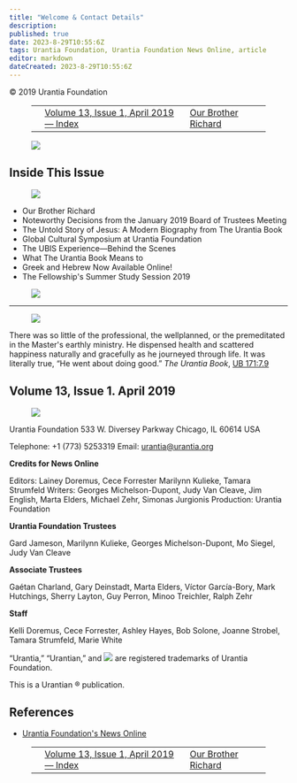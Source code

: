```yaml
---
title: "Welcome & Contact Details"
description: 
published: true
date: 2023-8-29T10:55:6Z
tags: Urantia Foundation, Urantia Foundation News Online, article
editor: markdown
dateCreated: 2023-8-29T10:55:6Z
---
```


<p class="v-card v-sheet theme--light gray lighten-3 px-2">© 2019 Urantia Foundation</p>
<figure class="table chapter-navigator">
  <table>
    <tbody>
      <tr>
        <td>
        </td>
        <td>
        <a href="/en/index/articles_uf_news_online#volume-13-issue-1-april-2019">
          <span class="mdi mdi-book-open-variant"></span><span class="pl-2">Volume 13, Issue 1, April 2019 — Index</span>
        </a>
        </td>
        <td>
        <a href="/en/article/Georges_Michelson_Dupont/Our_Brother_Richard">
          <span class="pr-2">Our Brother Richard</span><span class="mdi mdi-arrow-right-drop-circle"></span>
        </a>
        </td>
      </tr>
    </tbody>
  </table>
</figure>


<figure id="Figure_1" class="image urantiapedia">
<img src="/image/article/UF_News_Online/2019_04/003.jpg">
</figure>

## Inside This Issue

<figure id="Figure_2" class="image urantiapedia">
<img src="/image/article/UF_News_Online/2019_04/002.jpg">
</figure>

- Our Brother Richard
- Noteworthy Decisions from the January 2019 Board of Trustees Meeting
- The Untold Story of Jesus: A Modern Biography from The Urantia Book
- Global Cultural Symposium at Urantia Foundation
- The UBIS Experience—Behind the Scenes
- What The Urantia Book Means to 
- Greek and Hebrew Now Available Online!
- The Fellowship's Summer Study Session 2019

<figure id="Figure_3" class="image urantiapedia">
<img src="/image/article/UF_News_Online/2019_04/001.jpg">
</figure>

---

<figure id="Figure_4" class="image urantiapedia image-style-align-left">
<img src="/image/article/UF_News_Online/2019_04/046.jpg">
</figure>

There was so little of the professional, the wellplanned, or the premeditated in the Master's earthly ministry. He dispensed health and scattered happiness naturally and gracefully as he journeyed through life. It was literally true, “He went about doing good.” _The Urantia Book_, <a id="a62_282"></a>[UB 171:7.9](/en/The_Urantia_Book/171#p7_9)
<br style="clear:both;"/>


## Volume 13, Issue 1. April 2019

<figure id="Figure_5" class="image urantiapedia">
<img src="/image/article/UF_News_Online/2019_04/040.jpg">
</figure>

Urantia Foundation
533 W. Diversey Parkway
Chicago, IL 60614
USA

Telephone: +1 (773) 5253319
Email: urantia@urantia.org

**Credits for News Online**

Editors: Lainey Doremus, Cece Forrester Marilynn Kulieke, Tamara Strumfeld
Writers: Georges Michelson-Dupont, Judy Van Cleave, Jim English, Marta Elders, Michael Zehr,
Simonas Jurgionis
Production: Urantia Foundation

**Urantia Foundation Trustees**

Gard Jameson, Marilynn Kulieke, Georges Michelson-Dupont, Mo Siegel, Judy Van Cleave

**Associate Trustees**

Gaétan Charland, Gary Deinstadt, Marta Elders, Víctor García-Bory, Mark Hutchings, Sherry Layton, Guy Perron, Minoo Treichler, Ralph Zehr

**Staff**

Kelli Doremus, Cece Forrester, Ashley Hayes, Bob Solone, Joanne Strobel, Tamara Strumfeld, Marie White

“Urantia,” “Urantian,” and ![](/image/article/UF_News_Online/tcc_small.png) are registered trademarks of Urantia Foundation.

This is a Urantian &reg; publication.


## References

- [Urantia Foundation's News Online](https://www.urantia.org/urantia-foundation/newsletter-pdf-archives)

<figure class="table chapter-navigator">
  <table>
    <tbody>
      <tr>
        <td>
        </td>
        <td>
        <a href="/en/index/articles_uf_news_online#volume-13-issue-1-april-2019">
          <span class="mdi mdi-book-open-variant"></span><span class="pl-2">Volume 13, Issue 1, April 2019 — Index</span>
        </a>
        </td>
        <td>
        <a href="/en/article/Georges_Michelson_Dupont/Our_Brother_Richard">
          <span class="pr-2">Our Brother Richard</span><span class="mdi mdi-arrow-right-drop-circle"></span>
        </a>
        </td>
      </tr>
    </tbody>
  </table>
</figure>
